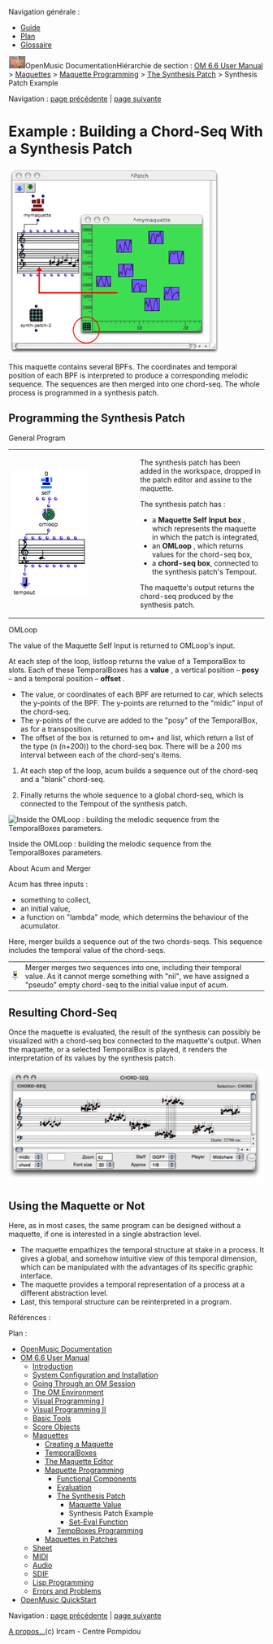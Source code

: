 <div id="tplf" class="tplPage">

<div id="tplh">

<span class="hidden">Navigation générale : </span>

  - [<span>Guide</span>](OM-Documentation.md)
  - [<span>Plan</span>](OM-Documentation_1.md)
  - [<span>Glossaire</span>](OM-Documentation_2.md)

</div>

<div id="tplt">

![empty.gif](../tplRes/page/empty.gif)![logoom1.png](../res/logoom1.png)<span class="tplTi">OpenMusic
Documentation</span><span class="sw_outStack_navRoot"><span class="hidden">Hiérarchie
de section : </span>[<span>OM 6.6 User
Manual</span>](OM-User-Manual.md)<span class="stkSep"> \>
</span>[<span>Maquettes</span>](Maquettes.md)<span class="stkSep"> \>
</span>[<span>Maquette
Programming</span>](Programming%20Maquette.md)<span class="stkSep"> \>
</span>[<span>The Synthesis
Patch</span>](Synthpatchprog.md)<span class="stkSep"> \>
</span><span class="stkSel_yes"><span>Synthesis Patch
Example</span></span></span>

</div>

<div class="tplNav">

<span class="hidden">Navigation : </span>[<span>page
précédente</span>](Synthesispatch.md "page précédente(Maquette Value)")<span class="hidden">
| </span>[<span>page
suivante</span>](Seteval.md "page suivante(Set-Eval Function)")

</div>

<div id="tplc" class="tplc_out_yes">

<div style="text-align: center;">



</div>

<div class="headCo">

# <span>Example : Building a Chord-Seq With a Synthesis Patch</span>

<div class="headCo_co">

<div>

<div class="infobloc">

<div class="caption">

<div class="caption_co">

![synthpatch.png](../res/synthpatch.png)

</div>

</div>

<div class="txt">

This maquette contains several BPFs. The coordinates and temporal
position of each BPF is interpreted to produce a corresponding melodic
sequence. The sequences are then merged into one chord-seq. The whole
process is programmed in a synthesis patch.

</div>

</div>

<div class="part">

## <span>Programming the Synthesis Patch</span>

<div class="part_co">

<div class="infobloc">

<div class="infobloc_ti">

<span>General Program</span>

</div>

<div class="txtRes">

<table>
<colgroup>
<col style="width: 50%" />
<col style="width: 50%" />
</colgroup>
<tbody>
<tr class="odd">
<td><div class="caption">
<div class="caption_co">
<img src="../res/synthpatch2.png" width="151" height="252" alt="synthpatch2.png" />
</div>
</div></td>
<td><div class="dk_txtRes_txt txt">
<p>The synthesis patch has been added in the workspace, dropped in the patch editor and assine to the maquette.</p>
<p>The synthesis patch has :</p>
<ul>
<li><span>a <strong>Maquette Self Input box</strong> , which represents the maquette in which the patch is integrated,</span></li>
<li><span>an <strong>OMLoop</strong> , which returns values for the chord-seq box,</span></li>
<li><span>a <strong>chord-seq box</strong>, connected to the synthesis patch's Tempout. </span></li>
</ul>
<p>The maquette's output returns the chord-seq produced by the synthesis patch.</p>
</div></td>
</tr>
</tbody>
</table>

</div>

</div>

<div class="infobloc">

<div class="infobloc_ti">

<span>OMLoop</span>

</div>

<div class="txt">

The value of the Maquette Self Input is returned to OMLoop's input.

At each step of the loop, listloop returns the value of a TemporalBox to
slots. Each of these TemporalBoxes has a **value** , a vertical position
– **posy** – and a temporal position – **offset** .

  - <span>The value, or coordinates of each BPF are returned to car,
    which selects the y-points of the BPF. The y-points are returned to
    the "midic" input of the chord-seq.</span>
  - <span> The y-points of the curve are added to the "posy" of the
    TemporalBox, as for a transposition.</span>
  - <span>The offset of the box is returned to om+ and list, which
    return a list of the type (n (n+200)) to the chord-seq box. There
    will be a 200 ms interval between each of the chord-seq's
    items.</span>

<!-- end list -->

1.  At each step of the loop, acum builds a sequence out of the
    chord-seq and a "blank" chord-seq.

2.  Finally returns the whole sequence to a global chord-seq, which is
    connected to the Tempout of the synthesis patch.

</div>

<div class="caption">

<div class="caption_co">

![Inside the OMLoop : building the melodic sequence from the
TemporalBoxes parameters.](../res/synthpatch3.png)

</div>

<div class="caption_ti">

Inside the OMLoop : building the melodic sequence from the TemporalBoxes
parameters.

</div>

</div>

</div>

<div class="bloc note">

<div class="bloc_ti note_ti">

<span>About Acum and Merger</span>

</div>

<div class="txt">

Acum has three inputs :

  - <span>something to collect,</span>
  - <span> an initial value, </span>
  - <span>a function on "lambda" mode, which determins the behaviour of
    the acumulator. </span>

Here, merger builds a sequence out of the two chords-seqs. This sequence
includes the temporal value of the chord-seqs.

|                                                                               |                                                                                                                                                                                                |
| ----------------------------------------------------------------------------- | ---------------------------------------------------------------------------------------------------------------------------------------------------------------------------------------------- |
| <span class="iconButton_tim">![mrger\_icon.png](../res/mrger_icon.png)</span> | Merger merges two sequences into one, including their temporal value. As it cannot merge something with "nil", we have assigned a "pseudo" empty chord-seq to the initial value input of acum. |

</div>

</div>

</div>

</div>

<div class="part">

## <span>Resulting Chord-Seq</span>

<div class="part_co">

<div class="infobloc">

<div class="txt">

Once the maquette is evaluated, the result of the synthesis can possibly
be visualized with a chord-seq box connected to the maquette's output.
When the maquette, or a selected TemporalBox is played, it renders the
interpretation of its values by the synthesis patch.

</div>

<div class="caption">

<div class="caption_co">

![syntpatch2.png](../res/syntpatch2.png)

</div>

</div>

</div>

</div>

</div>

<div class="part">

## <span>Using the Maquette or Not</span>

<div class="part_co">

<div class="infobloc">

<div class="txt">

Here, as in most cases, the same program can be designed without a
maquette, if one is interested in a single abstraction level.

  - <span>The maquette empathizes the temporal structure at stake in a
    process. It gives a global, and somehow intuitive view of this
    temporal dimension, which can be manipulated with the advantages of
    its specific graphic interface. </span>
  - <span>The maquette provides a temporal representation of a process
    at a different abstraction level. </span>
  - <span>Last, this temporal structure can be reinterpreted in a
    program. </span>

</div>

</div>

</div>

</div>

</div>

</div>

</div>

<span class="hidden">Références : </span>

</div>

<div id="tplo" class="tplo_out_yes">

<div class="tplOTp">

<div class="tplOBm">

<div id="mnuFrm">

<span class="hidden">Plan :</span>

<div id="mnuFrmUp" onmouseout="menuScrollTiTask.fSpeed=0;" onmouseover="if(menuScrollTiTask.fSpeed&gt;=0) {menuScrollTiTask.fSpeed=-2; scTiLib.addTaskNow(menuScrollTiTask);}" onclick="menuScrollTiTask.fSpeed-=2;" style="display: none;">

<span id="mnuFrmUpLeft">[](#)</span><span id="mnuFrmUpCenter"></span><span id="mnuFrmUpRight"></span>

</div>

<div id="mnuScroll">

  - [<span>OpenMusic Documentation</span>](OM-Documentation.md)
  - [<span>OM 6.6 User Manual</span>](OM-User-Manual.md)
      - [<span>Introduction</span>](00-Sommaire.md)
      - [<span>System Configuration and
        Installation</span>](Installation.md)
      - [<span>Going Through an OM Session</span>](Goingthrough.md)
      - [<span>The OM Environment</span>](Environment.md)
      - [<span>Visual Programming I</span>](BasicVisualProgramming.md)
      - [<span>Visual Programming
        II</span>](AdvancedVisualProgramming.md)
      - [<span>Basic Tools</span>](BasicObjects.md)
      - [<span>Score Objects</span>](ScoreObjects.md)
      - [<span>Maquettes</span>](Maquettes.md)
          - [<span>Creating a Maquette</span>](Maquette.md)
          - [<span>TemporalBoxes</span>](TemporalBoxes.md)
          - [<span>The Maquette Editor</span>](Editor.md)
          - [<span>Maquette
            Programming</span>](Programming%20Maquette.md)
              - [<span>Functional Components</span>](InputsOutputs.md)
              - [<span>Evaluation</span>](MaquetteEvaluation.md)
              - [<span>The Synthesis Patch</span>](Synthpatchprog.md)
                  - [<span>Maquette Value</span>](Synthesispatch.md)
                  - <span id="i3" class="outLeftSel_yes"><span>Synthesis
                    Patch Example</span></span>
                  - [<span>Set-Eval Function</span>](Seteval.md)
              - [<span>TempBoxes Programming</span>](TempProgramming.md)
          - [<span>Maquettes in
            Patches</span>](Maquettes%20in%20Patches.md)
      - [<span>Sheet</span>](Sheet.md)
      - [<span>MIDI</span>](MIDI.md)
      - [<span>Audio</span>](Audio.md)
      - [<span>SDIF</span>](SDIF.md)
      - [<span>Lisp Programming</span>](Lisp.md)
      - [<span>Errors and Problems</span>](errors.md)
  - [<span>OpenMusic QuickStart</span>](QuickStart-Chapters.md)

</div>

<div id="mnuFrmDown" onmouseout="menuScrollTiTask.fSpeed=0;" onmouseover="if(menuScrollTiTask.fSpeed&lt;=0) {menuScrollTiTask.fSpeed=2; scTiLib.addTaskNow(menuScrollTiTask);}" onclick="menuScrollTiTask.fSpeed+=2;" style="display: none;">

<span id="mnuFrmDownLeft">[](#)</span><span id="mnuFrmDownCenter"></span><span id="mnuFrmDownRight"></span>

</div>

</div>

</div>

</div>

</div>

<div class="tplNav">

<span class="hidden">Navigation : </span>[<span>page
précédente</span>](Synthesispatch.md "page précédente(Maquette Value)")<span class="hidden">
| </span>[<span>page
suivante</span>](Seteval.md "page suivante(Set-Eval Function)")

</div>

<div id="tplb">

[<span>A propos...</span>](OM-Documentation_3.md)(c) Ircam - Centre
Pompidou

</div>

</div>
